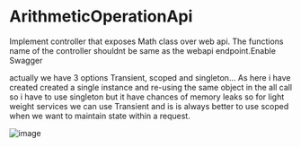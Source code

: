 # ArithmeticOperationApi
Implement controller that exposes Math class over web api. The functions name of the controller shouldnt be same as the webapi endpoint.Enable Swagger

actually we have 3 options Transient, scoped and singleton... As here i have created created a single instance and re-using 
the same object in the all call so i have to use singleton but it have chances of memory leaks so for light weight services 
we can use Transient and is is always better to use scoped when we want to maintain state within a request.

![image](https://user-images.githubusercontent.com/38901682/191743569-0cb5af86-b337-421c-b2c2-938c2a1b56f4.png)

